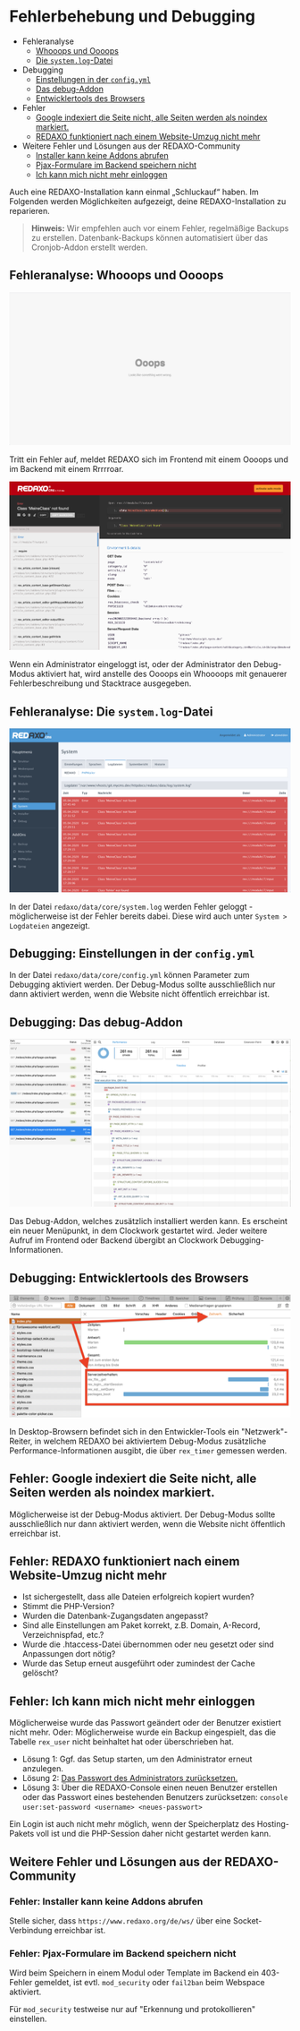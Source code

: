 # Fehlerbehebung und Debugging
- Fehleranalyse
    - [Whooops und Oooops](#ooops)
    - [Die `system.log`-Datei](#systemlog)
- Debugging
    - [Einstellungen in der `config.yml`](#configyml)    
    - [Das debug-Addon](#debugaddon)
    - [Entwicklertools des Browsers](#browser)
- Fehler
    - [Google indexiert die Seite nicht, alle Seiten werden als noindex markiert.](#googleindex)
    - [REDAXO funktioniert nach einem Website-Umzug nicht mehr](#moved)
- Weitere Fehler und Lösungen aus der REDAXO-Community
    - [Installer kann keine Addons abrufen](#installer)
    - [Pjax-Formulare im Backend speichern nicht](#pjax)
    - [Ich kann mich nicht mehr einloggen](#login)


Auch eine REDAXO-Installation kann einmal „Schluckauf“ haben. Im Folgenden werden Möglichkeiten aufgezeigt, deine REDAXO-Installation zu reparieren.

> **Hinweis:** Wir empfehlen auch vor einem Fehler, regelmäßige Backups zu erstellen. Datenbank-Backups können automatisiert über das Cronjob-Addon erstellt werden.

<a name="ooops"></a>
## Fehleranalyse: Whooops und Oooops

![Ooops](/assets/v5.10.0-debug_ooops.png)

Tritt ein Fehler auf, meldet REDAXO sich im Frontend mit einem Oooops und im Backend mit einem Rrrrroar.

![Whoops](/assets/v5.10.0-debug_whooops.png)

Wenn ein Administrator eingeloggt ist, oder der Administrator den  Debug-Modus aktiviert hat, wird anstelle des Oooops ein Whoooops mit genauerer Fehlerbeschreibung und Stacktrace ausgegeben.

<a name="systemlog"></a>
## Fehleranalyse: Die `system.log`-Datei

![Screenshot /System/Logdateien](/assets/v5.10.0-debug_syslog.png)

In der Datei `redaxo/data/core/system.log` werden Fehler geloggt - möglicherweise ist der Fehler bereits dabei. Diese wird auch unter `System > Logdateien` angezeigt.

<a name="configyml"></a>
## Debugging: Einstellungen in der `config.yml`

In der Datei `redaxo/data/core/config.yml` können Parameter zum Debugging aktiviert werden. Der Debug-Modus sollte ausschließlich nur dann aktiviert werden, wenn die Website nicht öffentlich erreichbar ist.

<a name="debugaddon"></a>
## Debugging: Das debug-Addon

![Debug-AddOn ab REDAXO 5.11](/assets/v5.11.0-debug_addon.png)

Das Debug-Addon, welches zusätzlich installiert werden kann. Es erscheint ein neuer Menüpunkt, in dem Clockwork gestartet wird. Jeder weitere Aufruf im Frontend oder Backend übergibt an Clockwork Debugging-Informationen.

<a name="browser"></a>
## Debugging: Entwicklertools des Browsers

![Safari Netzwerk/Serververhalten](/assets/v5.10.0-browser_network.png)

In Desktop-Browsern befindet sich in den Entwickler-Tools ein "Netzwerk"-Reiter, in welchem REDAXO bei aktiviertem Debug-Modus zusätzliche Performance-Informationen ausgibt, die über `rex_timer` gemessen werden.

<a name="googleindex"></a>
## Fehler: Google indexiert die Seite nicht, alle Seiten werden als noindex markiert.

Möglicherweise ist der Debug-Modus aktiviert. Der Debug-Modus sollte ausschließlich nur dann aktiviert werden, wenn die Website nicht öffentlich erreichbar ist.

<a name="moved"></a>
## Fehler: REDAXO funktioniert nach einem Website-Umzug nicht mehr

* Ist sichergestellt, dass alle Dateien erfolgreich kopiert wurden?
* Stimmt die PHP-Version?
* Wurden die Datenbank-Zugangsdaten angepasst?
* Sind alle Einstellungen am Paket korrekt, z.B. Domain, A-Record, Verzeichnispfad, etc.?
* Wurde die .htaccess-Datei übernommen oder neu gesetzt oder sind Anpassungen dort nötig?
* Wurde das Setup erneut ausgeführt oder zumindest der Cache gelöscht?

<a name="login"></a>
## Fehler: Ich kann mich nicht mehr einloggen

Möglicherweise wurde das Passwort geändert oder der Benutzer existiert nicht mehr. Oder: Möglicherweise wurde ein Backup eingespielt, das die Tabelle `rex_user` nicht beinhaltet hat oder überschrieben hat. 

* Lösung 1: Ggf. das Setup starten, um den Administrator erneut anzulegen.
* Lösung 2: [Das Passwort des Administrators zurücksetzen.](https://redaxo.org/doku/master/passwort-vergessen)
* Lösung 3: Über die REDAXO-Console einen neuen Benutzer erstellen oder das Passwort eines bestehenden Benutzers zurücksetzen: `console user:set-password <username> <neues-passwort>`

Ein Login ist auch nicht mehr möglich, wenn der Speicherplatz des Hosting-Pakets voll ist und die PHP-Session daher nicht gestartet werden kann.

<a name="community"></a>
## Weitere Fehler und Lösungen aus der REDAXO-Community

<a name="installer"></a>
### Fehler: Installer kann keine Addons abrufen

Stelle sicher, dass `https://www.redaxo.org/de/ws/` über eine Socket-Verbindung erreichbar ist.

<a name="pjax"></a>
### Fehler: Pjax-Formulare im Backend speichern nicht

Wird beim Speichern in einem Modul oder Template im Backend ein 403-Fehler gemeldet, ist evtl. `mod_security` oder `fail2ban` beim Webspace aktiviert.

Für `mod_security` testweise nur auf "Erkennung und protokollieren" einstellen.
